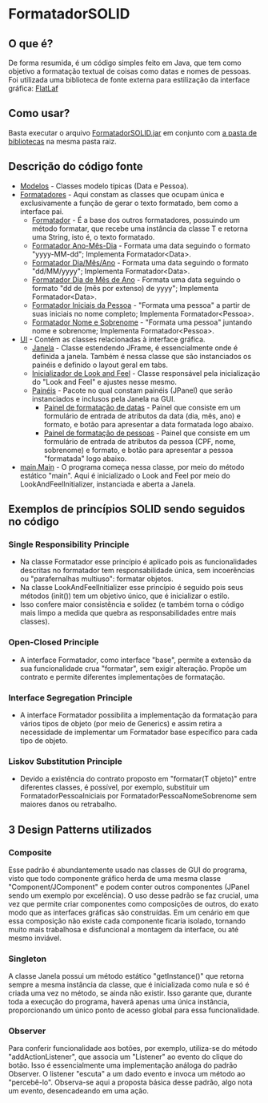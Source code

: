 # FormatadorSOLID
## O que é?
De forma resumida, é um código simples feito em Java, que tem como objetivo a formatação textual de coisas como datas e nomes de pessoas. Foi utilizada uma biblioteca de fonte externa para estilização da interface gráfica: [FlatLaf](https://github.com/JFormDesigner/FlatLaf)
## Como usar?
Basta executar o arquivo [FormatadorSOLID.jar](dist/FormatadorSOLID.jar) em conjunto com [a pasta de bibliotecas](dist/lib) na mesma pasta raiz.
## Descrição do código fonte
* [Modelos](src/modelos) - Classes modelo típicas (Data e Pessoa).
* [Formatadores](src/formatadores) -
  Aqui constam as classes que ocupam única e exclusivamente a função de gerar o texto formatado, bem como a interface pai.
  * [Formatador](src/formatadores/Formatador.java) - É a base dos outros formatadores, possuindo um método formatar, que recebe uma instância da classe T e retorna uma String, isto é, o texto formatado.
  * [Formatador Ano-Mês-Dia](src/formatadores/FormatadorAnoTraçoMêsTraçoDia.java) - Formata uma data seguindo o formato "yyyy-MM-dd"; Implementa Formatador&lt;Data&gt;.
  * [Formatador Dia/Mês/Ano](src/formatadores/FormatadorDiaBarraMêsBarraAno.java) - Formata uma data seguindo o formato "dd/MM/yyyy"; Implementa Formatador&lt;Data&gt;.
  * [Formatador Dia de Mês de Ano](src/formatadores/FormatadorDiaDeMêsDeAno.java) - Formata uma data seguindo o formato "dd de (mês por extenso) de yyyy"; Implementa Formatador&lt;Data&gt;.
  * [Formatador Iniciais da Pessoa](src/formatadores/FormatadorPessoaIniciais.java) - "Formata uma pessoa" a partir de suas iniciais no nome completo; Implementa Formatador&lt;Pessoa&gt;.
  * [Formatador Nome e Sobrenome](src/formatadores/FormatadorPessoaNomeSobrenome.java) - "Formata uma pessoa" juntando nome e sobrenome; Implementa Formatador&lt;Pessoa&gt;.
* [UI](src/ui) - Contém as classes relacionadas à interface gráfica.
  * [Janela](src/ui/Janela.java) - Classe estendendo JFrame, é essencialmente onde é definida a janela. Também é nessa classe que são instanciados os painéis e definido o layout geral em tabs.
  * [Inicializador de Look and Feel](src/ui/LookAndFeelInitializer.java) - Classe responsável pela inicialização do "Look and Feel" e ajustes nesse mesmo.
  * [Painéis](src/ui/paineis) - Pacote no qual constam painéis (JPanel) que serão instanciados e inclusos pela Janela na GUI.
    * [Painel de formatação de datas](src/ui/paineis/PainelData.java) - Painel que consiste em um formulário de entrada de atributos da data (dia, mês, ano) e formato, e botão para apresentar a data formatada logo abaixo.
    * [Painel de formatação de pessoas](src/ui/paineis/PainelPessoa.java) - Painel que consiste em um formulário de entrada de atributos da pessoa (CPF, nome, sobrenome) e formato, e botão para apresentar a pessoa "formatada" logo abaixo.
* [main.Main](src/main/Main.java) - O programa começa nessa classe, por meio do método estático "main". Aqui é inicializado o Look and Feel por meio do LookAndFeelInitializer, instanciada e aberta a Janela.
## Exemplos de princípios SOLID sendo seguidos no código
### Single Responsibility Principle
* Na classe Formatador esse princípio é aplicado pois as funcionalidades descritas no formatador tem responsabilidade única, sem incoerências ou "parafernalhas multiuso": formatar objetos.
* Na classe LookAndFeelInitializer esse princípio é seguido pois seus métodos (init()) tem um objetivo único, que é inicializar o estilo.
* Isso confere maior consistência e solidez (e também torna o código mais limpo a medida que quebra as responsabilidades entre mais classes).
### Open-Closed Principle
* A interface Formatador, como interface "base", permite a extensão da sua funcionalidade crua "formatar", sem exigir alteração. Propõe um contrato e permite diferentes implementações de formatação.
### Interface Segregation Principle
* A interface Formatador possibilita a implementação da formatação para vários tipos de objeto (por meio de Generics) e assim retira a necessidade de implementar um Formatador base específico para cada tipo de objeto.
### Liskov Substitution Principle
* Devido a existência do contrato proposto em "formatar(T objeto)" entre diferentes classes, é possível, por exemplo, substituir um FormatadorPessoaIniciais por FormatadorPessoaNomeSobrenome sem maiores danos ou retrabalho.
## 3 Design Patterns utilizados
### Composite
Esse padrão é abundantemente usado nas classes de GUI do programa, visto que todo componente gráfico herda de uma mesma classe "Component/JComponent" e podem conter outros componentes (JPanel sendo um exemplo por excelência). O uso desse padrão se faz crucial, uma vez que permite criar componentes como composições de outros, do exato modo que as interfaces gráficas são construídas. Em um cenário em que essa composição não existe cada componente ficaria isolado, tornando muito mais trabalhosa e disfuncional a montagem da interface, ou até mesmo inviável.
### Singleton
A classe Janela possui um método estático "getInstance()" que retorna sempre a mesma instância da classe, que é inicializada como nula e só é criada uma vez no método, se ainda não existir. Isso garante que, durante toda a execução do programa, haverá apenas uma única instância, proporcionando um único ponto de acesso global para essa funcionalidade.
### Observer
Para conferir funcionalidade aos botões, por exemplo, utiliza-se do método "addActionListener", que associa um "Listener" ao evento do clique do botão. Isso é essencialmente uma implementação análoga do padrão Observer. O listener "escuta" a um dado evento e invoca um método ao "percebê-lo". Observa-se aqui a proposta básica desse padrão, algo nota um evento, desencadeando em uma ação.
